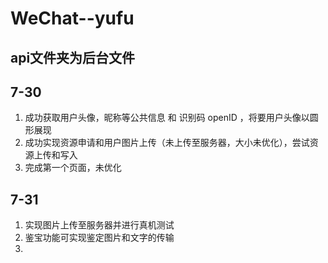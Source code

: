 # WeChat--yufu

## api文件夹为后台文件

## 7-30
1.  成功获取用户头像，昵称等公共信息 和 识别码 openID ，将要用户头像以圆形展现
2.  成功实现资源申请和用户图片上传（未上传至服务器，大小未优化），尝试资源上传和写入
3.  完成第一个页面，未优化

## 7-31
1.  实现图片上传至服务器并进行真机测试
2.  鉴宝功能可实现鉴定图片和文字的传输
3.  
